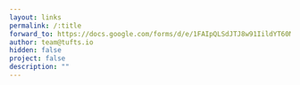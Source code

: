 ```yaml
---
layout: links
permalink: /:title
forward_to: https://docs.google.com/forms/d/e/1FAIpQLSdJTJ8w91IildYT60Mu98yFvZhp9lUhz3dbYjJrXeWOywUOUg/viewform?usp=sf_link
author: team@tufts.io
hidden: false
project: false
description: ""
---
```

